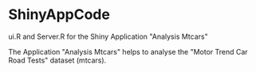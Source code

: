 # ShinyAppCode
ui.R and Server.R for the Shiny Application "Analysis Mtcars"

The Application "Analysis Mtcars" helps to analyse the  "Motor Trend Car Road Tests" dataset (mtcars).


